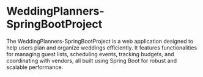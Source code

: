 # WeddingPlanners-SpringBootProject
The WeddingPlanners-SpringBootProject is a web application designed to help users plan and organize weddings efficiently. It features functionalities for managing guest lists, scheduling events, tracking budgets, and coordinating with vendors, all built using Spring Boot for robust and scalable performance.
